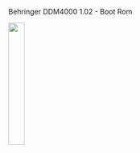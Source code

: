 Behringer DDM4000 1.02 - Boot Rom

<img src="https://d1aeri3ty3izns.cloudfront.net/media/22/221536/1200/preview.jpg" width="25%"></img>
